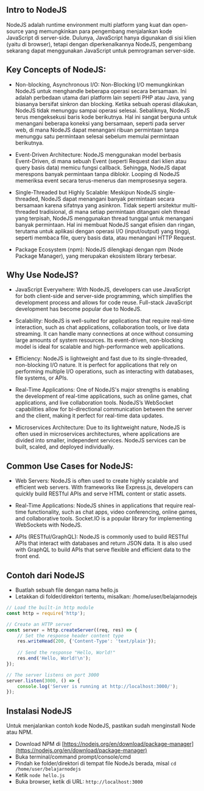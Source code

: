 ## Intro to NodeJS

NodeJS adalah runtime environment multi platform yang kuat dan open-source yang memungkinkan para pengembang menjalankan kode JavaScript di server-side. Dulunya, JavaScript hanya digunakan di sisi klien (yaitu di browser), tetapi dengan diperkenalkannya NodeJS, pengembang sekarang dapat menggunakan JavaScript untuk pemrograman server-side.

## Key Concepts of NodeJS:

- Non-blocking, Asynchronous I/O:
Non-Blocking I/O memungkinkan NodeJS untuk menghandle beberapa operasi secara bersamaan. Ini adalah perbedaan utama dari platform lain seperti PHP atau Java, yang biasanya bersifat sinkron dan blocking. Ketika sebuah operasi dilakukan, NodeJS tidak menunggu sampai operasi selesai. Sebaliknya, NodeJS terus mengeksekusi baris kode berikutnya. Hal ini sangat berguna untuk menangani beberapa koneksi yang bersamaan, seperti pada server web, di mana NodeJS dapat menangani ribuan permintaan tanpa menunggu satu permintaan selesai sebelum memulai permintaan berikutnya.

- Event-Driven Architecture:
NodeJS menggunakan model berbasis Event-Driven, di mana sebuah Event (seperti Request dari klien atau query basis data) memicu fungsi callback. Sehingga, NodeJS dapat merespons banyak permintaan tanpa diblokir. Looping di NodeJS memeriksa event secara terus-menerus dan memprosesnya segera.

- Single-Threaded but Highly Scalable:
Meskipun NodeJS single-threaded, NodeJS dapat menangani banyak permintaan secara bersamaan karena sifatnya yang asinkron. Tidak seperti arsitektur multi-threaded tradisional, di mana setiap permintaan ditangani oleh thread yang terpisah, NodeJS menggunakan thread tunggal untuk menangani banyak permintaan. Hal ini membuat NodeJS sangat efisien dan ringan, terutama untuk aplikasi dengan operasi I/O (input/output) yang tinggi, seperti membaca file, query basis data, atau menangani HTTP Request.


- Package Ecosystem (npm):
NodeJS dilengkapi dengan npm (Node Package Manager), yang merupakan ekosistem library terbesar. 

## Why Use NodeJS?

- JavaScript Everywhere:
        With NodeJS, developers can use JavaScript for both client-side and server-side programming, which simplifies the development process and allows for code reuse. Full-stack JavaScript development has become popular due to NodeJS.

- Scalability:
        NodeJS is well-suited for applications that require real-time interaction, such as chat applications, collaboration tools, or live data streaming. It can handle many connections at once without consuming large amounts of system resources.
        Its event-driven, non-blocking model is ideal for scalable and high-performance web applications.

- Efficiency:
        NodeJS is lightweight and fast due to its single-threaded, non-blocking I/O nature. It is perfect for applications that rely on performing multiple I/O operations, such as interacting with databases, file systems, or APIs.

- Real-Time Applications:
        One of NodeJS's major strengths is enabling the development of real-time applications, such as online games, chat applications, and live collaboration tools. NodeJS’s WebSocket capabilities allow for bi-directional communication between the server and the client, making it perfect for real-time data updates.

- Microservices Architecture:
        Due to its lightweight nature, NodeJS is often used in microservices architectures, where applications are divided into smaller, independent services. NodeJS services can be built, scaled, and deployed individually.

## Common Use Cases for NodeJS:

- Web Servers:
        NodeJS is often used to create highly scalable and efficient web servers. With frameworks like Express.js, developers can quickly build RESTful APIs and serve HTML content or static assets.

- Real-Time Applications:
        NodeJS shines in applications that require real-time functionality, such as chat apps, video conferencing, online games, and collaborative tools. Socket.IO is a popular library for implementing WebSockets with NodeJS.

- APIs (RESTful/GraphQL):
        NodeJS is commonly used to build RESTful APIs that interact with databases and return JSON data. It is also used with GraphQL to build APIs that serve flexible and efficient data to the front end.

## Contoh dari NodeJS
- Buatlah sebuah file dengan nama hello.js
- Letakkan di folder/direktori tertentu, misalkan: /home/user/belajarnodejs
```js
// Load the built-in http module
const http = require('http');

// Create an HTTP server
const server = http.createServer((req, res) => {
    // Set the response header content type
    res.writeHead(200, {'Content-Type': 'text/plain'});
    
    // Send the response "Hello, World!"
    res.end('Hello, World!\n');
});

// The server listens on port 3000
server.listen(3000, () => {
    console.log('Server is running at http://localhost:3000/');
});
```

## Instalasi NodeJS
Untuk menjalankan contoh kode NodeJS, pastikan sudah menginstall Node atau NPM. 
- Download NPM di [https://nodejs.org/en/download/package-manager](https://nodejs.org/en/download/package-manager)
- Buka terminal/command prompt/console/cmd
- Pindah ke folder/direktori di tempat file NodeJs berada, misal `cd /home/user/belajarnodejs`
- Ketik `node hello.js`
- Buka browser, ketik di URL: `http://localhost:3000`

